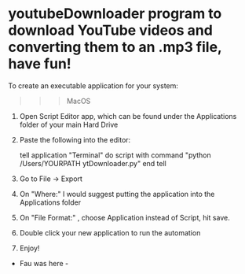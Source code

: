 # youtubeDownloader program to download YouTube videos and converting them to an .mp3 file, have fun!

To create an executable application for your system:

>>> MacOS

1. Open Script Editor app, which can be found under the Applications folder of your main Hard Drive

2. Paste the following into the editor:

    tell application "Terminal"
	    do script with command "python /Users/YOURPATH  ytDownloader.py"
    end tell

3. Go to File -> Export

4. On "Where:" I would suggest putting the application into the Applications folder

5. On "File Format:" , choose Application instead of Script, hit save.

6. Double click your new application to run the automation

7. Enjoy!


- Fau was here -

